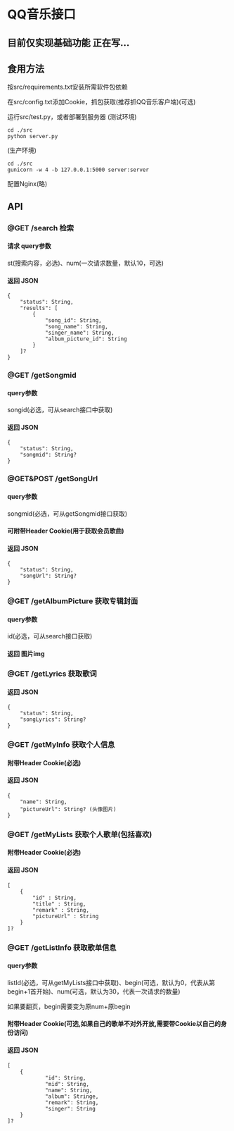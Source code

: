 # QQ音乐接口
## 目前仅实现基础功能 正在写...
## 食用方法
按src/requirements.txt安装所需软件包依赖

在src/config.txt添加Cookie，抓包获取(推荐抓QQ音乐客户端)(可选)

运行src/test.py，或者部署到服务器
(测试环境)
    
    cd ./src
    python server.py
(生产环境)
    
    cd ./src
    gunicorn -w 4 -b 127.0.0.1:5000 server:server
配置Nginx(略)



## API
### @GET /search 检索
#### 请求 query参数
st(搜索内容，必选)、num(一次请求数量，默认10，可选)
#### 返回 JSON
    { 
        "status": String,
        "results": [
            {
                "song_id": String,
                "song_name": String,
                "singer_name": String,
                "album_picture_id": String
            }
        ]?
    }
### @GET /getSongmid 
#### query参数
songid(必选，可从search接口中获取)
#### 返回 JSON
    { 
        "status": String,
        "songmid": String?
    }
### @GET&POST /getSongUrl
#### query参数
songmid(必选，可从getSongmid接口获取)
#### 可附带Header Cookie(用于获取会员歌曲)
#### 返回 JSON 
    { 
        "status": String,
        "songUrl": String?
    }
### @GET /getAlbumPicture 获取专辑封面
#### query参数
id(必选，可从search接口获取)
#### 返回 图片img
### @GET /getLyrics 获取歌词
#### 返回 JSON 
    { 
        "status": String,
        "songLyrics": String?
    }
### @GET /getMyInfo 获取个人信息
#### 附带Header Cookie(必选)
#### 返回 JSON 
    { 
        "name": String,
        "pictureUrl": String? (头像图片)
    }
### @GET /getMyLists 获取个人歌单(包括喜欢)
#### 附带Header Cookie(必选)
#### 返回 JSON 
    [ 
        {
            "id" : String,
            "title" : String,
            "remark" : String,
            "pictureUrl" : String
        }
    ]?
### @GET /getListInfo 获取歌单信息 
#### query参数
listId(必选，可从getMyLists接口中获取)、begin(可选，默认为0，代表从第begin+1首开始)、num(可选，默认为30，代表一次请求的数量)

如果要翻页，begin需要变为原num+原begin
#### 附带Header Cookie(可选,如果自己的歌单不对外开放,需要带Cookie以自己的身份访问)
#### 返回 JSON 
    [ 
        {
                "id": String,
                "mid": String,
                "name": String,
                "album": Stringe,
                "remark": String,
                "singer": String
        }
    ]?